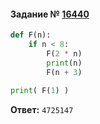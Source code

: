#### Задание № [16440](https://inf-ege.sdamgia.ru/problem?id=16440)

```python
def F(n):
    if n < 8:
        F(2 * n)
        print(n)
        F(n + 3)
        
print( F(1) )
```
**Ответ:** ``4725147``

